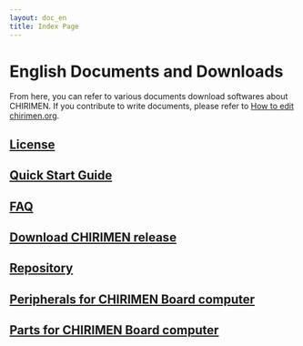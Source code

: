 ```yaml
---
layout: doc_en
title: Index Page
---
```


# English Documents and Downloads

From here, you can refer to various documents download softwares about CHIRIMEN. If you contribute to write documents, please refer to [How to edit chirimen.org](https://github.com/chirimen-oh/chirimen-oh.github.io).

## [License](../../license/)

## [Quick Start Guide](quickStart.html)

## [FAQ](FAQ.html)

## [Download CHIRIMEN release](http://github.com/chirimen-oh/release/releases/)

## [Repository](http://github.com/chirimen-oh)

## [Peripherals for CHIRIMEN Board computer](https://github.com/chirimen-oh/chirimen-oh.github.io/wiki/peripherals(en))

## [Parts for CHIRIMEN Board computer](https://github.com/chirimen-oh/chirimen-oh.github.io/wiki/parts(en))
